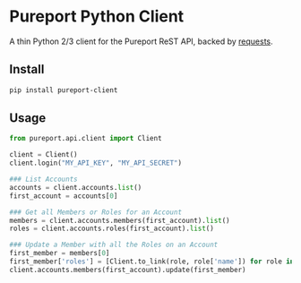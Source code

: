 # Pureport Python Client
A thin Python 2/3 client for the Pureport ReST API, backed by [requests](http://docs.python-requests.org/en/master/).

## Install
```bash
pip install pureport-client
```

## Usage
```python
from pureport.api.client import Client

client = Client()
client.login("MY_API_KEY", "MY_API_SECRET")

### List Accounts
accounts = client.accounts.list()
first_account = accounts[0]

### Get all Members or Roles for an Account
members = client.accounts.members(first_account).list()
roles = client.accounts.roles(first_account).list()

### Update a Member with all the Roles on an Account
first_member = members[0]
first_member['roles'] = [Client.to_link(role, role['name']) for role in roles]
client.accounts.members(first_account).update(first_member)
```
